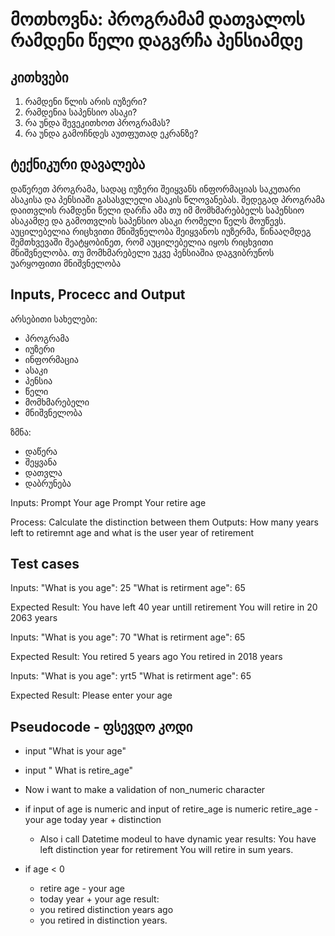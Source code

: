 # მოთხოვნა: პროგრამამ დათვალოს რამდენი წელი დაგვრჩა პენსიამდე

## კითხვები 
1. რამდენი წლის არის იუზერი?
1. რამდენია საპენსიო ასაკი?
1. რა უნდა შევეკითხოთ პროგრამას?
1. რა უნდა გამოჩნდეს აუთფუთად ეკრანზე?


## ტექნიკური დავალება
დაწერეთ პროგრამა, სადაც იუზერი შეიყვანს ინფორმაციას საკუთარი ასაკისა და პენსიაში გასასვლელი ასაკის წლოვანებას. შედეგად პროგრამა დაითვლის რამდენი წელი დარჩა ამა თუ იმ მომხმარებბელს საპენსიო ასაკამდე და გამოთვლის საპენსიო ასაკი რომელი წელს მოუწევს. აუცილებელია რიცხვითი მნიშვნელობა შეიყვანოს იუზერმა, წინააღმდეგ შემთხვევაში შეატყობინეთ, რომ აუცილებელია იყოს რიცხვითი მნიშვნელობა. თუ მომხმარებელი უკვე პენსიაშია დაგვიბრუნოს უარყოფითი მნიშვნელობა


## Inputs, Procecc and Output

არსებითი სახელები:
 - პროგრამა
 - იუზერი
 - ინფორმაცია
 - ასაკი
 - პენსია
 - წელი
 - მომხმარებელი
 - მნიშვნელობა


 ზმნა: 
 - დაწერა
 - შეყვანა
 - დათვლა
 - დაბრუნება


 Inputs: Prompt Your age
         Prompt Your retire age

Process: Calculate the distinction between them
Outputs: How many years left to retiremnt age and what is the user year of retirement


## Test cases

Inputs: "What is you age": 25
        "What is retirment age": 65

Expected Result: 
                You have left 40 year untill retirement
                You will retire in 20 2063 years

Inputs: "What is you age": 70
        "What is retirment age": 65

Expected Result: 
                You  retired 5 years ago 
                You retired in 2018 years


Inputs: "What is you age": yrt5
        "What is retirment age": 65

Expected Result: 
                Please enter your age



## Pseudocode  - ფსევდო კოდი
- input "What is your age"
- input " What is retire_age"

- Now i want to make a validation of non_numeric character

- if input of age is numeric and input of retire_age is numeric
     retire_age  - your age 
     today year + distinction
    - Also i call Datetime modeul to have dynamic year 
results: 
        You have left distinction year for retirement
        You will retire in sum years. 
 - if age < 0
   - retire age - your age
   - today year + your age
 result:
   - you retired distinction years ago
   - you retired in distinction years.
